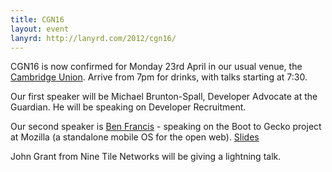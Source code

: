 ```yaml
---
title: CGN16
layout: event
lanyrd: http://lanyrd.com/2012/cgn16/
---
```


CGN16 is now confirmed for Monday 23rd April in our usual venue, the [Cambridge Union](http://cambridgegeeknights.net/cambridge-union-venue-page/). Arrive from 7pm for drinks, with talks starting at 7:30.

Our first speaker will be Michael Brunton-Spall, Developer Advocate at the Guardian. He will be speaking on Developer Recruitment.

Our second speaker is [Ben Francis](http://tola.me.uk/) - speaking on the Boot to Gecko project at Mozilla (a standalone mobile OS for the open web). [Slides](http://people.mozilla.com/~bfrancis/cgn16.pdf)

John Grant from Nine Tile Networks will be giving a lightning talk.
